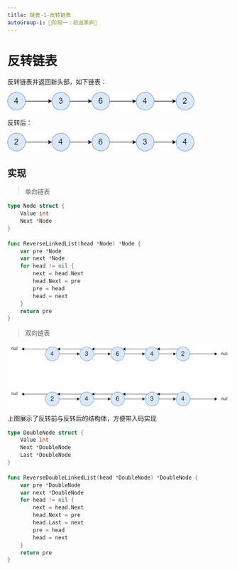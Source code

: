 ```yaml
---
title: 链表-1-反转链表
autoGroup-1: 🌱阶段一：初出茅庐🌱
---
```


# 反转链表

反转链表并返回新头部，如下链表：

![](/g1_data_struct_linked_list_reverse.assets/delete_targe_num.drawio.png)

反转后：

![](/g1_data_struct_linked_list_reverse.assets/reverse_linked_list.drawio.png)

## 实现

> 单向链表

```go
type Node struct {
	Value int
	Next *Node
}

func ReverseLinkedList(head *Node) *Node {
	var pre *Node
	var next *Node
	for head != nil {
		next = head.Next
		head.Next = pre
		pre = head
		head = next
	}
	return pre
}
```

> 双向链表

![](/g1_data_struct_linked_list_reverse.assets/reverse_double_link_list.drawio.png)

上图展示了反转前与反转后的结构体，方便带入码实现

```go
type DoubleNode struct {
	Value int
	Next *DoubleNode
	Last *DoubleNode
}

func ReverseDoubleLinkedList(head *DoubleNode) *DoubleNode {
	var pre *DoubleNode
	var next *DoubleNode
	for head != nil {
		next = head.Next
		head.Next = pre
		head.Last = next
		pre = head
		head = next
	}
	return pre
}
```